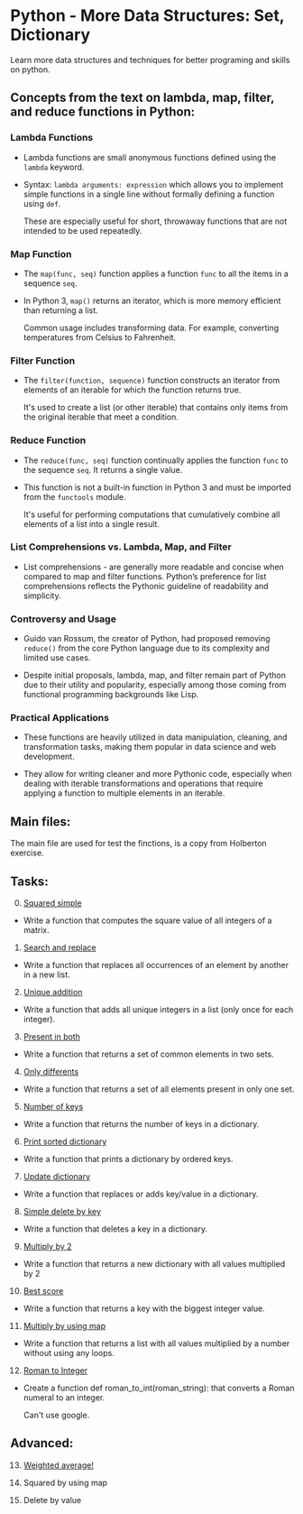 # Python - More Data Structures: Set, Dictionary

Learn more data structures and techniques for better programing and skills on python.

## Concepts from the text on lambda, map, filter, and reduce functions in Python:

### Lambda Functions

 * Lambda functions are small anonymous functions defined using the `lambda` keyword.

 * Syntax: `lambda arguments: expression` which allows you to implement simple functions in a single line without formally defining a function using `def`.
        
    These are especially useful for short, throwaway functions that are not intended to be used repeatedly.

### Map Function

 * The `map(func, seq)` function applies a function `func` to all the items in a sequence `seq`.

 * In Python 3, `map()` returns an iterator, which is more memory efficient than returning a list.

    Common usage includes transforming data. For example, converting temperatures from Celsius to Fahrenheit.

### Filter Function

 * The `filter(function, sequence)` function constructs an iterator from elements of an iterable for which the function returns true.

    It's used to create a list (or other iterable) that contains only items from the original iterable that meet a condition.

### Reduce Function

 * The `reduce(func, seq)` function continually applies the function `func` to the sequence `seq`. It returns a single value.

 * This function is not a built-in function in Python 3 and must be imported from the `functools` module.

    It's useful for performing computations that cumulatively combine all elements of a list into a single result.

### List Comprehensions vs. Lambda, Map, and Filter

 * List comprehensions - are generally more readable and concise when compared to map and filter functions. Python’s preference for list comprehensions reflects the Pythonic guideline of readability and simplicity.

### Controversy and Usage

 * Guido van Rossum, the creator of Python, had proposed removing `reduce()` from the core Python language due to its complexity and limited use cases.

 * Despite initial proposals, lambda, map, and filter remain part of Python due to their utility and popularity, especially among those coming from functional programming backgrounds like Lisp.

### Practical Applications

 * These functions are heavily utilized in data manipulation, cleaning, and transformation tasks, making them popular in data science and web development.

 * They allow for writing cleaner and more Pythonic code, especially when dealing with iterable transformations and operations that require applying a function to multiple elements in an iterable.

## Main files:

The main file are used for test the finctions, is a copy from Holberton exercise. 

## Tasks:

0. [Squared simple](./0-square_matrix_simple.py)

 * Write a function that computes the square value of all integers of a matrix.

1. [Search and replace](./1-search_replace.py)

 * Write a function that replaces all occurrences of an element by another in a new list.

2. [Unique addition](./2-uniq_add.py)

 * Write a function that adds all unique integers in a list (only once for each integer).

3. [Present in both](./3-common_elements.py)

 * Write a function that returns a set of common elements in two sets.

4. [Only differents](./4-only_diff_elements.py)

 * Write a function that returns a set of all elements present in only one set.

5. [Number of keys](./5-number_keys.py)

 * Write a function that returns the number of keys in a dictionary.

6. [Print sorted dictionary](./6-print_sorted_dictionary.py)

 * Write a function that prints a dictionary by ordered keys.

7. [Update dictionary](./7-update_dictionary.py)

 * Write a function that replaces or adds key/value in a dictionary.

8. [Simple delete by key](./8-simple_delete.py)

 * Write a function that deletes a key in a dictionary.

9. [Multiply by 2](./9-multiply_by_2.py)

 * Write a function that returns a new dictionary with all values multiplied by 2

10. [Best score](./10-best_score.py)

 * Write a function that returns a key with the biggest integer value.

11. [Multiply by using map](./11-multiply_list_map.py)

 * Write a function that returns a list with all values multiplied by a number without using any loops.

12. [Roman to Integer](./12-roman_to_int.py)

 * Create a function def roman_to_int(roman_string): that converts a Roman numeral to an integer.

    Can't use google.

## Advanced: 

13. [Weighted average!](./100-weight.py)


14. Squared by using map


15. Delete by value
